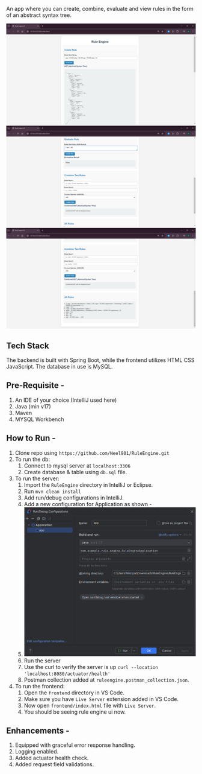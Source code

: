 An app where you can create, combine, evaluate and view rules in the form of an abstract syntax tree.


<img src="assets/ruleengine1.png">

<img src="assets/ruleengine2.png">

<img src="assets/ruleengine3.png">

## Tech Stack
The backend is built with Spring Boot, while the frontend utilizes HTML CSS JavaScript. The database in use is MySQL.

## Pre-Requisite - 
1. An IDE of your choice (IntelliJ used here)
2. Java (min v17)
3. Maven
4. MYSQL Workbench
   
## How to Run -
1. Clone repo using  `https://github.com/Neel901/RuleEngine.git`
2. To run the db:
    1. Connect to mysql server at `localhost:3306`
    2. Create database & table using `db.sql` file.
3. To run the server:
    1. Import the `RuleEngine` directory in IntelliJ or Eclipse.
    2. Run `mvn clean install`
    3. Add run/debug configurations in IntelliJ.
    4. Add a new configuration for Application as shown -
    5. <img src="assets/runconfig.png">
    6. Run the server
    7. Use the curl to verify the server is up `curl --location 'localhost:8080/actuator/health'`
    8. Postman collection added at `ruleengine.postman_collection.json`.
4. To run the frontend:
    1. Open the `frontend` directory in VS Code.
    2. Make sure you have `Live Server` extension added in VS Code.
    3. Now open `frontend/index.html` file with `Live Server`.
    4. You should be seeing rule engine ui now.

## Enhancements - 
1. Equipped with graceful error response handling.
2. Logging enabled.
3. Added actuator health check.
4. Added request field validations.
